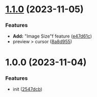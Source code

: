 # [1.1.0](https://github.com/YU000jp/logseq-plugin-preview-image/compare/v1.0.0...v1.1.0) (2023-11-05)


### Features

* **Add:** "Image Size"f feature ([e47d61c](https://github.com/YU000jp/logseq-plugin-preview-image/commit/e47d61cf2ee6ea1948253f184c05296ab5968d0d))
* preview > cursor ([8a8d955](https://github.com/YU000jp/logseq-plugin-preview-image/commit/8a8d9556ca39499aeb46921acd0107af3777ea98))

# 1.0.0 (2023-11-04)


### Features

* init ([2547dcb](https://github.com/YU000jp/logseq-plugin-preview-image/commit/2547dcb00453375204c5788e1d2c3656da66411f))
